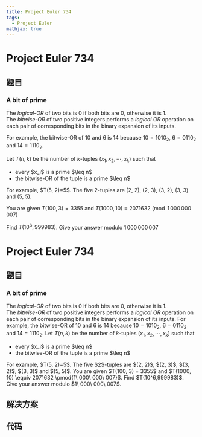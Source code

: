 ```yaml
---
title: Project Euler 734
tags:
  - Project Euler
mathjax: true
---
```

<escape><!-- more --></escape>
    
# Project Euler 734
## 题目
### A bit of prime


The <i>logical-OR</i> of two bits is 0 if both bits are 0, otherwise it is 1.<br />
The <i>bitwise-OR</i> of two positive integers performs a <i>logical OR</i> operation on each pair of corresponding bits in the binary expansion of its inputs.


For example, the bitwise-OR of $10$ and $6$ is $14$ because $10 = 1010_2$, $6 = 0110_2$ and $14 = 1110_2$.


Let $T(n, k)$ be the number of $k$-tuples $(x_1, x_2,\cdots,x_k)$ such that

<ul><li>every $x_i$ is a prime $\leq n$</li>
<li>the bitwise-OR of the tuple is a prime $\leq n$</li>
</ul>
For example, $T(5, 2)=5$. The five 2-tuples are (2, 2), (2, 3), (3, 2), (3, 3) and (5, 5).

You are given $T(100, 3) = 3355$ and $T(1000, 10) \equiv 2071632 \pmod{1\,000\,000\,007}$


Find $T(10^6,999983)$. Give your answer modulo $1\,000\,000\,007$



# Project Euler 734
## 题目
### A bit of prime

The <i>logical-OR</i> of two bits is $0$ if both bits are $0$, otherwise it is $1$.<br>The <i>bitwise-OR</i> of two positive integers performs a <i>logical OR</i> operation on each pair of corresponding bits in the binary expansion of its inputs.
For example, the bitwise-OR of $10$ and $6$ is $14$ because $10 = 1010_2$, $6 = 0110_2$ and $14 = 1110_2$.
Let $T(n, k)$ be the number of $k$-tuples $(x_1, x_2,\cdots,x_k)$ such that
<ul>
<li>every $x_i$ is a prime $\leq n$</li>
<li>the bitwise-OR of the tuple is a prime $\leq n$</li>
</ul>
For example, $T(5, 2)=5$. The five $2$-tuples are $(2, 2)$, $(2, 3)$, $(3, 2)$, $(3, 3)$ and $(5, 5)$.
You are given $T(100, 3) = 3355$ and $T(1000, 10) \equiv 2071632 \pmod{1\ 000\ 000\ 007}$.
Find $T(10^6,999983)$. Give your answer modulo $1\ 000\ 000\ 007$.


## 解决方案


## 代码


